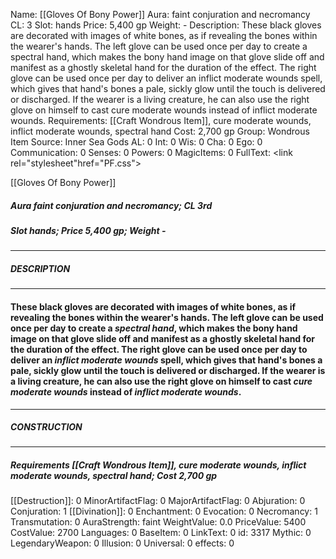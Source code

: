 Name: [[Gloves Of Bony Power]]
Aura: faint conjuration and necromancy
CL: 3
Slot: hands
Price: 5,400 gp
Weight: -
Description: These black gloves are decorated with images of white bones, as if revealing the bones within the wearer's hands. The left glove can be used once per day to create a spectral hand, which makes the bony hand image on that glove slide off and manifest as a ghostly skeletal hand for the duration of the effect. The right glove can be used once per day to deliver an inflict moderate wounds spell, which gives that hand's bones a pale, sickly glow until the touch is delivered or discharged. If the wearer is a living creature, he can also use the right glove on himself to cast cure moderate wounds instead of inflict moderate wounds.
Requirements: [[Craft Wondrous Item]], cure moderate wounds, inflict moderate wounds, spectral hand
Cost: 2,700 gp
Group: Wondrous Item
Source: Inner Sea Gods
AL: 0
Int: 0
Wis: 0
Cha: 0
Ego: 0
Communication: 0
Senses: 0
Powers: 0
MagicItems: 0
FullText: <link rel="stylesheet"href="PF.css"><div class="heading"><p class="alignleft">[[Gloves Of Bony Power]]</p><div style="clear: both;"></div></div><div><h5><b>Aura </b>faint conjuration and necromancy; <b>CL </b>3rd</h5><h5><b>Slot </b>hands; <b>Price </b>5,400 gp; <b>Weight </b>-</h5></div><hr/><div><h5><b>DESCRIPTION</b></h5></div><hr/><div><h4><p>These black gloves are decorated with images of white bones, as if revealing the bones within the wearer's hands. The left glove can be used once per day to create a <i>spectral hand</i>, which makes the bony hand image on that glove slide off and manifest as a ghostly skeletal hand for the duration of the effect. The right glove can be used once per day to deliver an <i>inflict moderate wounds</i> spell, which gives that hand's bones a pale, sickly glow until the touch is delivered or discharged. If the wearer is a living creature, he can also use the right glove on himself to cast <i>cure moderate wounds</i> instead of <i>inflict moderate wounds</i>.</p></h4></div><hr/><div><h5><b>CONSTRUCTION</b></h5></div><hr/><div><h5><b>Requirements </b>[[Craft Wondrous Item]], <i>cure moderate wounds</i>, <i>inflict moderate wounds</i>, <i>spectral hand</i>; <b>Cost </b>2,700 gp</h5></div>
[[Destruction]]: 0
MinorArtifactFlag: 0
MajorArtifactFlag: 0
Abjuration: 0
Conjuration: 1
[[Divination]]: 0
Enchantment: 0
Evocation: 0
Necromancy: 1
Transmutation: 0
AuraStrength: faint
WeightValue: 0.0
PriceValue: 5400
CostValue: 2700
Languages: 0
BaseItem: 0
LinkText: 0
id: 3317
Mythic: 0
LegendaryWeapon: 0
Illusion: 0
Universal: 0
effects: 0
